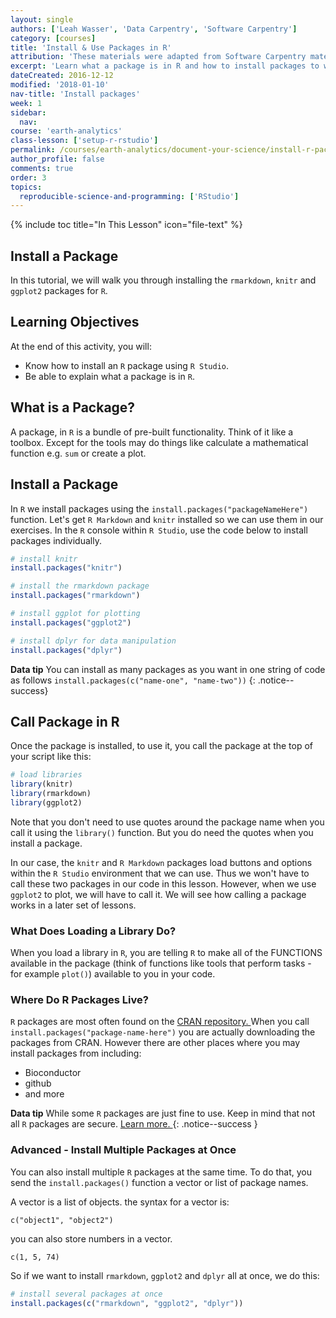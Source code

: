 ```yaml
---
layout: single
authors: ['Leah Wasser', 'Data Carpentry', 'Software Carpentry']
category: [courses]
title: 'Install & Use Packages in R'
attribution: 'These materials were adapted from Software Carpentry materials by Earth Lab.'
excerpt: 'Learn what a package is in R and how to install packages to work with your data.'
dateCreated: 2016-12-12
modified: '2018-01-10'
nav-title: 'Install packages'
week: 1
sidebar:
  nav:
course: 'earth-analytics'
class-lesson: ['setup-r-rstudio']
permalink: /courses/earth-analytics/document-your-science/install-r-packages/
author_profile: false
comments: true
order: 3
topics:
  reproducible-science-and-programming: ['RStudio']
---
```


{% include toc title="In This Lesson" icon="file-text" %}



##  Install a Package

In this tutorial, we will walk you through installing the `rmarkdown`, `knitr`
and `ggplot2` packages for `R`.


<div class='notice--success' markdown="1">

## <i class="fa fa-graduation-cap" aria-hidden="true"></i> Learning Objectives
At the end of this activity, you will:

* Know how to install an `R` package using `R Studio`.
* Be able to explain what a package is in `R`.

</div>

## What is a Package?

A package, in `R` is a bundle of pre-built functionality. Think of it like a
toolbox. Except for the tools may do things like calculate a mathematical function
e.g. `sum` or create a plot.

## Install a Package

In `R` we install packages using the `install.packages("packageNameHere")` function. Let's get
`R Markdown` and `knitr` installed so we can use them in our exercises. In the `R`
console within `R Studio`, use the code below to install packages individually.



```r
# install knitr
install.packages("knitr")

# install the rmarkdown package
install.packages("rmarkdown")

# install ggplot for plotting
install.packages("ggplot2")

# install dplyr for data manipulation
install.packages("dplyr")
```

<i class="fa fa-star"></i> **Data tip** You can install as many packages as you want in one string of code as follows
`install.packages(c("name-one", "name-two"))`
{: .notice--success}

## Call Package in R

Once the package is installed, to use it, you call the package at the top of
your script like this:

```r
# load libraries
library(knitr)
library(rmarkdown)
library(ggplot2)
```

Note that you don't need to use quotes around the package name when you call it
using the `library()` function. But you do need the quotes when you install a package.


In our case, the `knitr` and `R Markdown` packages load buttons and options within
the `R Studio` environment that we can use. Thus we won't have to call these two
packages in our code in this lesson. However, when we use `ggplot2` to plot,
we will have to call it. We will see how calling a package works in a later set
of lessons.

### What Does Loading a Library Do?

When you load a library in `R`, you are telling `R` to make all of the FUNCTIONS
available in the package (think of functions like tools that perform tasks - for
example `plot()`) available to you in your code.


### Where Do R Packages Live?

`R` packages are most often found on the <a href="https://cran.r-project.org/" target="_blank">CRAN repository. </a> When you call `install.packages("package-name-here")` you are actually downloading
the packages from CRAN. However there are other places where you may install packages
from including:

* Bioconductor
* github
* and more


<i class="fa fa-star" aria-hidden="true"></i>**Data tip** While some `R` packages are just fine to use. Keep in mind that not all `R` packages are secure. <a href="https://ropensci.org/blog/blog/2017/07/25/notary" target="_blank">Learn more. </a>
{: .notice--success }

### Advanced - Install Multiple Packages at Once
You can also install multiple `R` packages at the same time. To do that, you
send the `install.packages()` function a vector or list of package names.

A vector is a list of objects. the syntax for a vector is:

`c("object1", "object2")`

you can also store numbers in a vector.

`c(1, 5, 74)`

So if we want to install `rmarkdown`, `ggplot2` and `dplyr` all at once,
we do this:



```r
# install several packages at once
install.packages(c("rmarkdown", "ggplot2", "dplyr"))

```
